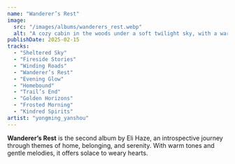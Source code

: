 ```yaml
---
name: "Wanderer’s Rest"
image:
  src: "/images/albums/wanderers_rest.webp"
  alt: "A cozy cabin in the woods under a soft twilight sky, with a warm glow emanating from its windows, symbolizing tranquility and reflection."
publishDate: 2025-02-15
tracks:
  - "Sheltered Sky"
  - "Fireside Stories"
  - "Winding Roads"
  - "Wanderer’s Rest"
  - "Evening Glow"
  - "Homebound"
  - "Trail’s End"
  - "Golden Horizons"
  - "Frosted Morning"
  - "Kindred Spirits"
artist: "yongming_yanshou"
---
```


**Wanderer’s Rest** is the second album by Eli Haze, an introspective journey through themes of home, belonging, and serenity. With warm tones and gentle melodies, it offers solace to weary hearts.
